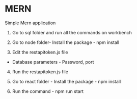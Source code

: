 # MERN
Simple Mern application


1. Go to sql folder and run all the commands on workbench

2. Go to node folder- Install the package - npm install

3. Edit the restapitoken.js file
 - Database parameters - Password, port
  
4. Run the restapitoken.js file
 
5. Go to react folder - Install the package - npm install
 
6. Run the command - npm run start
